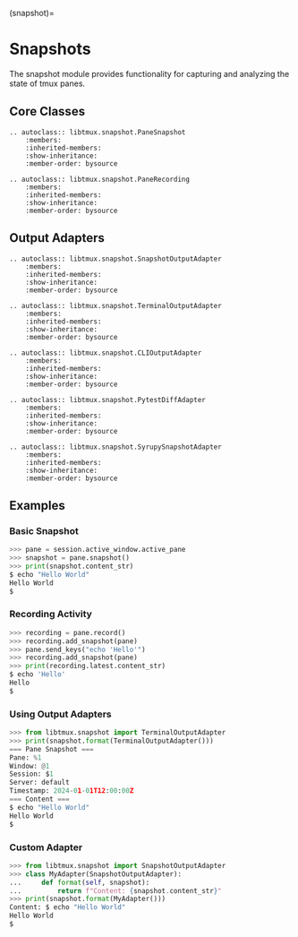 (snapshot)=

# Snapshots

The snapshot module provides functionality for capturing and analyzing the state of tmux panes.

## Core Classes

```{eval-rst}
.. autoclass:: libtmux.snapshot.PaneSnapshot
    :members:
    :inherited-members:
    :show-inheritance:
    :member-order: bysource

.. autoclass:: libtmux.snapshot.PaneRecording
    :members:
    :inherited-members:
    :show-inheritance:
    :member-order: bysource
```

## Output Adapters

```{eval-rst}
.. autoclass:: libtmux.snapshot.SnapshotOutputAdapter
    :members:
    :inherited-members:
    :show-inheritance:
    :member-order: bysource

.. autoclass:: libtmux.snapshot.TerminalOutputAdapter
    :members:
    :inherited-members:
    :show-inheritance:
    :member-order: bysource

.. autoclass:: libtmux.snapshot.CLIOutputAdapter
    :members:
    :inherited-members:
    :show-inheritance:
    :member-order: bysource

.. autoclass:: libtmux.snapshot.PytestDiffAdapter
    :members:
    :inherited-members:
    :show-inheritance:
    :member-order: bysource

.. autoclass:: libtmux.snapshot.SyrupySnapshotAdapter
    :members:
    :inherited-members:
    :show-inheritance:
    :member-order: bysource
```

## Examples

### Basic Snapshot

```python
>>> pane = session.active_window.active_pane
>>> snapshot = pane.snapshot()
>>> print(snapshot.content_str)
$ echo "Hello World"
Hello World
$
```

### Recording Activity

```python
>>> recording = pane.record()
>>> recording.add_snapshot(pane)
>>> pane.send_keys("echo 'Hello'")
>>> recording.add_snapshot(pane)
>>> print(recording.latest.content_str)
$ echo 'Hello'
Hello
$
```

### Using Output Adapters

```python
>>> from libtmux.snapshot import TerminalOutputAdapter
>>> print(snapshot.format(TerminalOutputAdapter()))
=== Pane Snapshot ===
Pane: %1
Window: @1
Session: $1
Server: default
Timestamp: 2024-01-01T12:00:00Z
=== Content ===
$ echo "Hello World"
Hello World
$
```

### Custom Adapter

```python
>>> from libtmux.snapshot import SnapshotOutputAdapter
>>> class MyAdapter(SnapshotOutputAdapter):
...     def format(self, snapshot):
...         return f"Content: {snapshot.content_str}"
>>> print(snapshot.format(MyAdapter()))
Content: $ echo "Hello World"
Hello World
$
```
